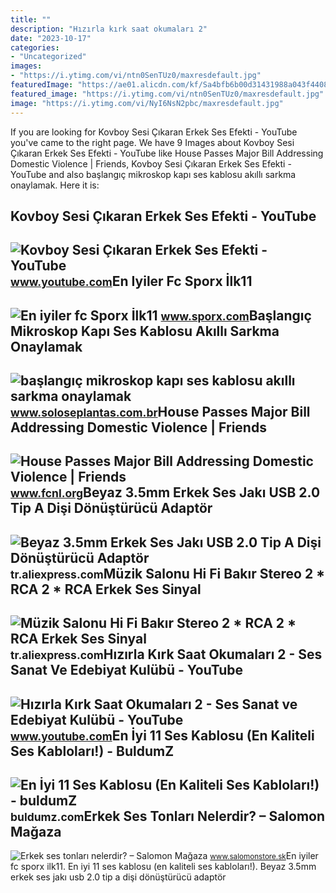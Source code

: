 ```yaml
---
title: ""
description: "Hızırla kırk saat okumaları 2"
date: "2023-10-17"
categories:
- "Uncategorized"
images:
- "https://i.ytimg.com/vi/ntn0SenTUz0/maxresdefault.jpg"
featuredImage: "https://ae01.alicdn.com/kf/Sa4bfb6b00d31431988a043f4408cda63J/M-zik-Salonu-Hi-Fi-Bak-r-Stereo-2-RCA-2-RCA-Erkek-Ses-Sinyal-Kablosu.jpg"
featured_image: "https://i.ytimg.com/vi/ntn0SenTUz0/maxresdefault.jpg"
image: "https://i.ytimg.com/vi/NyI6NsN2pbc/maxresdefault.jpg"
---
```


If you are looking for Kovboy Sesi Çıkaran Erkek Ses Efekti - YouTube you've came to the right page. We have 9 Images about Kovboy Sesi Çıkaran Erkek Ses Efekti - YouTube like House Passes Major Bill Addressing Domestic Violence | Friends, Kovboy Sesi Çıkaran Erkek Ses Efekti - YouTube and also başlangıç mikroskop kapı ses kablosu akıllı sarkma onaylamak. Here it is:

Kovboy Sesi Çıkaran Erkek Ses Efekti - YouTube
----------------------------------------------

 ![Kovboy Sesi Çıkaran Erkek Ses Efekti - YouTube](https://i.ytimg.com/vi/ntn0SenTUz0/maxresdefault.jpg) <small>www.youtube.com</small>En Iyiler Fc Sporx İlk11
------------------------

 ![En iyiler fc Sporx İlk11](https://cdn.sporx.com/img/ilk11/2020/08/23/4674cfea53f6b5eb1bafbdb06097b46d741766.jpg) <small>www.sporx.com</small>Başlangıç Mikroskop Kapı Ses Kablosu Akıllı Sarkma Onaylamak
------------------------------------------------------------

 ![başlangıç mikroskop kapı ses kablosu akıllı sarkma onaylamak](https://cdn03.ciceksepeti.com/cicek/kcm62831015-1/XL/2-ucu-3.5mm-jack-girisli-1.5metre-ses-kablosu-kcm62831015-1-207e9bc749a24c27b34007b16080ff3d.jpg) <small>www.soloseplantas.com.br</small>House Passes Major Bill Addressing Domestic Violence | Friends
--------------------------------------------------------------

 ![House Passes Major Bill Addressing Domestic Violence | Friends](https://www.fcnl.org/sites/default/files/2021-08/51155447142_ccabb16e86_k.jpg) <small>www.fcnl.org</small>Beyaz 3.5mm Erkek Ses Jakı USB 2.0 Tip A Dişi Dönüştürücü Adaptör
-----------------------------------------------------------------

 ![Beyaz 3.5mm Erkek Ses Jakı USB 2.0 Tip A Dişi Dönüştürücü Adaptör](https://ae01.alicdn.com/kf/HTB1m0_MXUtWMKJjy0Faq6ACDpXaE/Beyaz-3-5mm-Erkek-Ses-Jak-USB-2-0-Tip-A-Di-i-D-n-t.jpg) <small>tr.aliexpress.com</small>Müzik Salonu Hi Fi Bakır Stereo 2 \* RCA 2 \* RCA Erkek Ses Sinyal
------------------------------------------------------------------

 ![Müzik Salonu Hi Fi Bakır Stereo 2 * RCA 2 * RCA Erkek Ses Sinyal](https://ae01.alicdn.com/kf/Sa4bfb6b00d31431988a043f4408cda63J/M-zik-Salonu-Hi-Fi-Bak-r-Stereo-2-RCA-2-RCA-Erkek-Ses-Sinyal-Kablosu.jpg) <small>tr.aliexpress.com</small>Hızırla Kırk Saat Okumaları 2 - Ses Sanat Ve Edebiyat Kulübü - YouTube
----------------------------------------------------------------------

 ![Hızırla Kırk Saat Okumaları 2 - Ses Sanat ve Edebiyat Kulübü - YouTube](https://i.ytimg.com/vi/NyI6NsN2pbc/maxresdefault.jpg) <small>www.youtube.com</small>En İyi 11 Ses Kablosu (En Kaliteli Ses Kabloları!) - BuldumZ
------------------------------------------------------------

 ![En İyi 11 Ses Kablosu (En Kaliteli Ses Kabloları!) - buldumZ](https://buldumz.com/wp-content/uploads/2021/05/Hama-43300-ses-kablosu.jpg) <small>buldumz.com</small>Erkek Ses Tonları Nelerdir? – Salomon Mağaza
--------------------------------------------

 ![Erkek ses tonları nelerdir? – Salomon Mağaza](https://www.salomonstore.sk/wp-content/uploads/2022/12/erkek-ses-tonlari-nelerdir.png) <small>www.salomonstore.sk</small>En iyiler fc sporx i̇lk11. En i̇yi 11 ses kablosu (en kaliteli ses kabloları!). Beyaz 3.5mm erkek ses jakı usb 2.0 tip a dişi dönüştürücü adaptör
